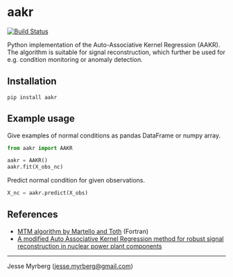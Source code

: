 # aakr

[![Build Status](https://travis-ci.com/jmyrberg/aakr.svg?branch=master)](https://travis-ci.com/jmyrberg/aakr)

Python implementation of the Auto-Associative Kernel Regression (AAKR). The algorithm is suitable for signal reconstruction, which further be used for e.g. condition monitoring or anomaly detection.


## Installation

`pip install aakr`


## Example usage

Give examples of normal conditions as pandas DataFrame or numpy array.

```python
from aakr import AAKR

aakr = AAKR()
aakr.fit(X_obs_nc)
```

Predict normal condition for given observations.

```python
X_nc = aakr.predict(X_obs)
```


## References

* [MTM algorithm by Martello and Toth](http://people.sc.fsu.edu/~jburkardt/f77_src/knapsack/knapsack.f) (Fortran)
* [A modified Auto Associative Kernel Regression method for robust signal reconstruction in nuclear power plant components](https://www.researchgate.net/publication/292538769_A_modified_Auto_Associative_Kernel_Regression_method_for_robust_signal_reconstruction_in_nuclear_power_plant_components)

---
Jesse Myrberg (jesse.myrberg@gmail.com)